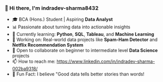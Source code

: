 ### 👋 Hi there, I'm **indradev-sharma8432**

- 🎓 BCA (Hons.) Student | Aspiring **Data Analyst**
- 📊 Passionate about turning data into actionable insights  
- 🧠 Currently learning: **Python**, **SQL**, **Tableau**, and **Machine Learning**
- 🚀 Working on: Real-world data projects like **Spam-Ham Detector** and **Netflix Recommendation System**
- 🌱 Open to collaborate on beginner to intermediate level **Data Science** projects
- 📫 How to reach me: https://www.linkedin.com/in/indradev-sharma-002ba9318/
- 🧩 Fun Fact: I believe "Good data tells better stories than words!

